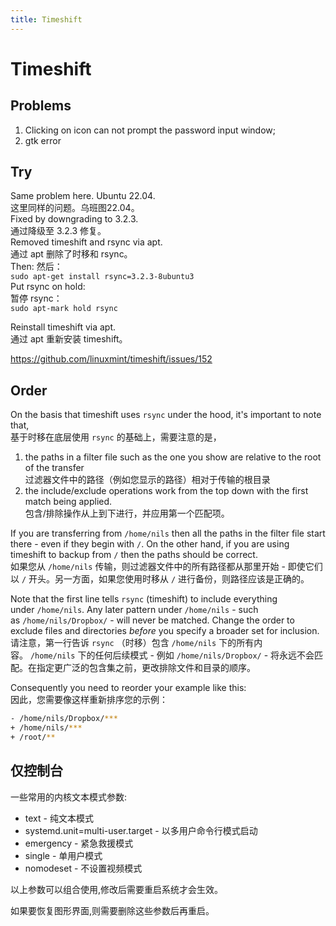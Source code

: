 ```yaml
---
title: Timeshift
---
```

# Timeshift

## Problems

1. Clicking on icon can not prompt the password input window;
2. gtk error

## Try

Same problem here. Ubuntu 22.04.  
这里同样的问题。乌班图22.04。  
Fixed by downgrading to 3.2.3.  
通过降级至 3.2.3 修复。  
Removed timeshift and rsync via apt.  
通过 apt 删除了时移和 rsync。  
Then: 然后：  
`sudo apt-get install rsync=3.2.3-8ubuntu3`  
Put rsync on hold:  
暂停 rsync：  
`sudo apt-mark hold rsync`

Reinstall timeshift via apt.  
通过 apt 重新安装 timeshift。

<https://github.com/linuxmint/timeshift/issues/152>

## Order

On the basis that timeshift uses `rsync` under the hood, it's important to note that,  
基于时移在底层使用 `rsync` 的基础上，需要注意的是，

1. the paths in a filter file such as the one you show are relative to the root of the transfer  
    过滤器文件中的路径（例如您显示的路径）相对于传输的根目录
2. the include/exclude operations work from the top down with the first match being applied.  
    包含/排除操作从上到下进行，并应用第一个匹配项。

If you are transferring from `/home/nils` then all the paths in the filter file start there - even if they begin with `/`. On the other hand, if you are using timeshift to backup from `/` then the paths should be correct.  
如果您从 `/home/nils` 传输，则过滤器文件中的所有路径都从那里开始 - 即使它们以 `/` 开头。另一方面，如果您使用时移从 `/` 进行备份，则路径应该是正确的。

Note that the first line tells `rsync` (timeshift) to include everything under `/home/nils`. Any later pattern under `/home/nils` - such as `/home/nils/Dropbox/` - will never be matched. Change the order to exclude files and directories _before_ you specify a broader set for inclusion.  
请注意，第一行告诉 `rsync` （时移）包含 `/home/nils` 下的所有内容。 `/home/nils` 下的任何后续模式 - 例如 `/home/nils/Dropbox/` - 将永远不会匹配。在指定更广泛的包含集之前，更改排除文件和目录的顺序。

Consequently you need to reorder your example like this:  
因此，您需要像这样重新排序您的示例：

```bash
- /home/nils/Dropbox/***
+ /home/nils/***
+ /root/**
```

## 仅控制台

一些常用的内核文本模式参数:

- text - 纯文本模式
- systemd.unit=multi-user.target - 以多用户命令行模式启动
- emergency - 紧急救援模式
- single - 单用户模式
- nomodeset - 不设置视频模式

以上参数可以组合使用,修改后需要重启系统才会生效。

如果要恢复图形界面,则需要删除这些参数后再重启。
